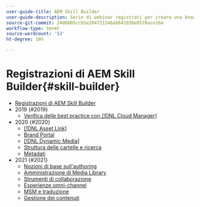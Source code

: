 ```yaml
---
user-guide-title: AEM Skill Builder
user-guide-description: Serie di webinar registrati per creare una knowledge base e massimizzare l’investimento in Adobe [!DNL Experience Manager].
source-git-commit: 24d6605ccb5e204721246ab64283be8570ace16e
workflow-type: tm+mt
source-wordcount: '53'
ht-degree: 16%

---
```



# Registrazioni di AEM Skill Builder{#skill-builder}

* [Registrazioni di AEM Skill Builder](overview.md)
* 2019 {#2019}
   * [Verifica delle best practice con [!DNL Cloud Manager]](./2019/cloud-manager-testing.md)
* 2020 {#2020}
   * [[!DNL Asset Link]](./2020/asset-link.md)
   * [Brand Portal](./2020/brand-portal.md)
   * [[!DNL Dynamic Media]](./2020/dynamic-media.md)
   * [Struttura delle cartelle e ricerca](./2020/folder-structure-search.md)
   * [Metadati](./2020/metadata.md)
* 2021 {#2021}
   * [Nozioni di base sull&#39;authoring](./2021/authoring-fundamentals.md)
   * [Amministrazione di Media Library](./2021/media-library-administration.md)
   * [Strumenti di collaborazione](./2021/collaboration-tools.md)
   * [Esperienze omni-channel](./2021/omnichannel-experiences.md)
   * [MSM e traduzione](./2021/multi-site-management-web-translation.md)
   * [Gestione dei contenuti](./2021/traditional-headless-content-management.md)

<!--

Articles must be added to this TOC file in order to render.

Use this list format to specify links to articles and section headings that expand and collapse in the left rail of the user guide.

An article link CANNOT be used as a section heading.
-->
